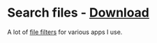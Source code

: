 # Search files - [Download](https://github.com/nikitavoloboev/small-workflows/blob/master/search-files/Search%20files.alfredworkflow?raw=true)

A lot of [file filters](https://www.alfredapp.com/help/workflows/inputs/file-filter/) for various apps I use.